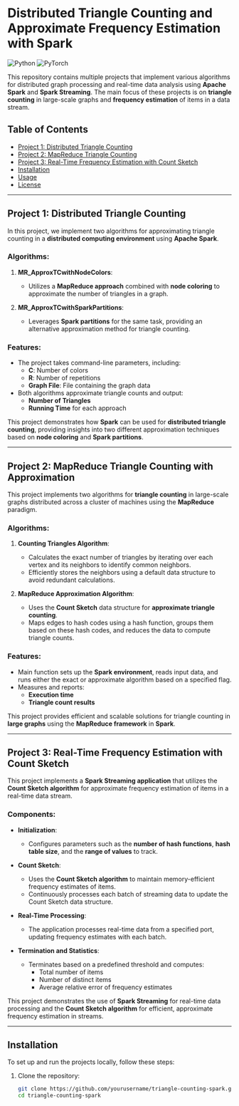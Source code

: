 # Distributed Triangle Counting and Approximate Frequency Estimation with Spark

![Python](https://img.shields.io/badge/language-python-blue.svg)
![PyTorch](https://img.shields.io/badge/framework-PyTorch-orange.svg)

This repository contains multiple projects that implement various algorithms for distributed graph processing and real-time data analysis using **Apache Spark** and **Spark Streaming**. The main focus of these projects is on **triangle counting** in large-scale graphs and **frequency estimation** of items in a data stream.

## Table of Contents
- [Project 1: Distributed Triangle Counting](#project-1-distributed-triangle-counting)
- [Project 2: MapReduce Triangle Counting](#project-2-mapreduce-triangle-counting)
- [Project 3: Real-Time Frequency Estimation with Count Sketch](#project-3-real-time-frequency-estimation-with-count-sketch)
- [Installation](#installation)
- [Usage](#usage)
- [License](#license)

---

## Project 1: Distributed Triangle Counting

In this project, we implement two algorithms for approximating triangle counting in a **distributed computing environment** using **Apache Spark**.

### Algorithms:
1. **MR_ApproxTCwithNodeColors**: 
   - Utilizes a **MapReduce approach** combined with **node coloring** to approximate the number of triangles in a graph.
   
2. **MR_ApproxTCwithSparkPartitions**: 
   - Leverages **Spark partitions** for the same task, providing an alternative approximation method for triangle counting.

### Features:
- The project takes command-line parameters, including:
  - **C**: Number of colors
  - **R**: Number of repetitions
  - **Graph File**: File containing the graph data
- Both algorithms approximate triangle counts and output:
  - **Number of Triangles**
  - **Running Time** for each approach

This project demonstrates how **Spark** can be used for **distributed triangle counting**, providing insights into two different approximation techniques based on **node coloring** and **Spark partitions**.

---

## Project 2: MapReduce Triangle Counting with Approximation

This project implements two algorithms for **triangle counting** in large-scale graphs distributed across a cluster of machines using the **MapReduce** paradigm.

### Algorithms:
1. **Counting Triangles Algorithm**:
   - Calculates the exact number of triangles by iterating over each vertex and its neighbors to identify common neighbors.
   - Efficiently stores the neighbors using a default data structure to avoid redundant calculations.
   
2. **MapReduce Approximation Algorithm**:
   - Uses the **Count Sketch** data structure for **approximate triangle counting**.
   - Maps edges to hash codes using a hash function, groups them based on these hash codes, and reduces the data to compute triangle counts.

### Features:
- Main function sets up the **Spark environment**, reads input data, and runs either the exact or approximate algorithm based on a specified flag.
- Measures and reports:
  - **Execution time**
  - **Triangle count results**

This project provides efficient and scalable solutions for triangle counting in **large graphs** using the **MapReduce framework** in **Spark**.

---

## Project 3: Real-Time Frequency Estimation with Count Sketch

This project implements a **Spark Streaming application** that utilizes the **Count Sketch algorithm** for approximate frequency estimation of items in a real-time data stream.

### Components:
- **Initialization**:
  - Configures parameters such as the **number of hash functions**, **hash table size**, and the **range of values** to track.
  
- **Count Sketch**:
  - Uses the **Count Sketch algorithm** to maintain memory-efficient frequency estimates of items.
  - Continuously processes each batch of streaming data to update the Count Sketch data structure.

- **Real-Time Processing**:
  - The application processes real-time data from a specified port, updating frequency estimates with each batch.
  
- **Termination and Statistics**:
  - Terminates based on a predefined threshold and computes:
    - Total number of items
    - Number of distinct items
    - Average relative error of frequency estimates

This project demonstrates the use of **Spark Streaming** for real-time data processing and the **Count Sketch algorithm** for efficient, approximate frequency estimation in streams.

---

## Installation

To set up and run the projects locally, follow these steps:

1. Clone the repository:

   ```bash
   git clone https://github.com/yourusername/triangle-counting-spark.git
   cd triangle-counting-spark
